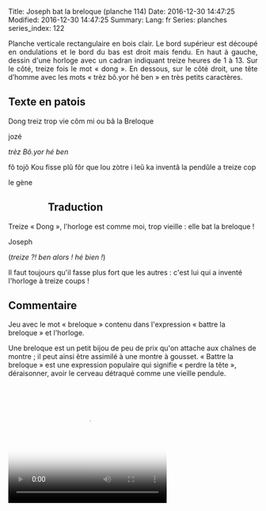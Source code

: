 Title: Joseph bat la breloque (planche 114)
Date: 2016-12-30 14:47:25
Modified: 2016-12-30 14:47:25
Summary: 
Lang: fr
Series: planches
series_index: 122

<p style="text-align:justify;">Planche verticale rectangulaire en bois
clair. Le bord supérieur est découpé en ondulations et le bord du bas
est droit mais fendu. En haut à gauche, dessin d'une horloge avec un
cadran indiquant treize heures de 1 à 13. Sur le côté, treize fois le
mot « dong ». En dessous, sur le côté droit, une tête d’homme avec les
mots « trèz bô.yor hé ben » en très petits caractères.</p>

<figure class="image-block" style="float: right;">
  <img alt="" src="{static}/images/planche_114.png">
  <figcaption style="max-width: 175px"></figcaption>
</figure>

## Texte en patois

Dong treiz  trop vie  côm  mi ou bâ la Breloque

jozé

*trèz Bô.yor hé ben*

fô tojô Kou fisse plû fôr que lou zòtre i leû ka inventâ la pendûle a
treize cop

le gène

<figure class="image-block" style="float: left;">
  <img alt="" src="{static}/images/planche_114_dessin.png">
  <figcaption style="max-width: 319px"></figcaption>
</figure>

## Traduction

Treize « Dong », l'horloge est comme moi, trop vieille : elle bat la
breloque !

Joseph

(*treize ?! ben alors ! hé bien !*)

Il faut toujours qu'il fasse plus fort que les autres : c'est lui qui
a inventé l'horloge à treize coups !

## Commentaire

Jeu avec le mot « breloque » contenu dans l'expression « battre la
breloque » et l'horloge.

Une breloque est un petit bijou de peu de prix qu'on attache aux
chaînes de montre ; il peut ainsi être assimilé à une montre à gousset.
« Battre la breloque » est une expression populaire qui signifie
« perdre la tête », déraisonner, avoir le cerveau détraqué comme une
vieille pendule.

<video width="320" height="240" controls
  poster="{static}/images/thumbnails/video_114.jpg">
  <source src="https://d1njpgd0ygatdn.cloudfront.net/video_114.mp4" type="video/mp4">
</video>
